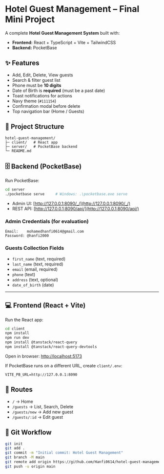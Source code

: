 # Hotel Guest Management – Final Mini Project

A complete **Hotel Guest Management System** built with:
- **Frontend:** React + TypeScript + Vite + TailwindCSS
- **Backend:** PocketBase



## ✨ Features
- Add, Edit, Delete, View guests
- Search & filter guest list
- Phone must be **10 digits**
- Date of Birth is **required** (must be a past date)
- Toast notifications for actions
- Navy theme (`#111154`)
- Confirmation modal before delete
- Top navigation bar (Home / Guests)



## 📂 Project Structure
```
hotel-guest-management/
├─ client/   # React app
├─ server/   # PocketBase backend
└─ README.md
```



## 🗄 Backend (PocketBase)

Run PocketBase:

```bash
cd server
./pocketbase serve     # Windows: .\pocketbase.exe serve
```

- Admin UI: [http://127.0.0.1:8090/_/](http://127.0.0.1:8090/_/)
- REST API: [http://127.0.0.1:8090/api/](http://127.0.0.1:8090/api/)

### Admin Credentials (for evaluation)
```
Email:    mohamedhanfi0614@gmail.com
Password: @hanfi2000
```

### Guests Collection Fields
- `first_name` (text, required)  
- `last_name` (text, required)  
- `email` (email, required)  
- `phone` (text)  
- `address` (text, optional)  
- `date_of_birth` (date)  

---

## 💻 Frontend (React + Vite)

Run the React app:

```bash
cd client
npm install
npm run dev
npm install @tanstack/react-query
npm install @tanstack/react-query-devtools
```

Open in browser: [http://localhost:5173](http://localhost:5173)

If PocketBase runs on a different URL, create `client/.env`:

```
VITE_PB_URL=http://127.0.0.1:8090
```



## 🔗 Routes
- `/` → Home  
- `/guests` → List, Search, Delete  
- `/guests/new` → Add new guest  
- `/guests/:id` → Edit guest  



## 📝 Git Workflow
```bash
git init
git add .
git commit -m "Initial commit: Hotel Guest Management"
git branch -M main
git remote add origin https://github.com/Hanfi0614/hotel-guest-management.git
git push -u origin main
```

